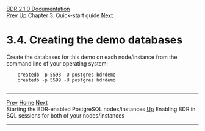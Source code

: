   [BDR 2.1.0 Documentation](README.md)                                                                                                                                         
  [Prev](quickstart-starting.md "Starting the BDR-enabled PostgreSQL nodes/instances")   [Up](quickstart.md)    Chapter 3. Quick-start guide    [Next](quickstart-enabling.md "Enabling BDR in SQL sessions for both of your nodes/instances")  


# 3.4. Creating the demo databases

Create the databases for this demo on each node/instance from the
command line of your operating system:

``` PROGRAMLISTING
    createdb -p 5598 -U postgres bdrdemo
    createdb -p 5599 -U postgres bdrdemo
    
```



  ----------------------------------------------------- -------------------------------------- ---------------------------------------------------------------
  [Prev](quickstart-starting.md)         [Home](README.md)                    [Next](quickstart-enabling.md)  
  Starting the BDR-enabled PostgreSQL nodes/instances    [Up](quickstart.md)    Enabling BDR in SQL sessions for both of your nodes/instances
  ----------------------------------------------------- -------------------------------------- ---------------------------------------------------------------
